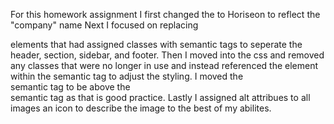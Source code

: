 For this homework assignment I first changed the <title></title> to Horiseon to reflect the "company" name
Next I focused on replacing <div> elements that had assigned classes with semantic tags to seperate the header, section, sidebar, and footer.
Then I moved into the css and removed any classes that were no longer in use and instead referenced the element within the semantic tag to adjust the styling.
I moved the <aside> semantic tag to be above the <section> semantic tag as that is good practice.
Lastly I assigned alt attribues to all images an icon to describe the image to the best of my abilites.

